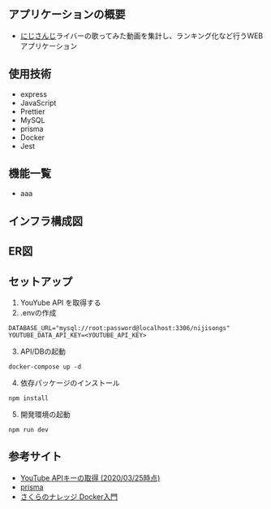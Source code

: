 ## アプリケーションの概要
- [にじさんじ](https://www.nijisanji.jp/members)ライバーの歌ってみた動画を集計し、ランキング化など行うWEBアプリケーション
## 使用技術
- express
- JavaScript
- Prettier
- MySQL
- prisma
- Docker
- Jest
## 機能一覧
- aaa
## インフラ構成図
## ER図
## セットアップ
1. YouYube API を取得する
2. .envの作成
```
DATABASE_URL="mysql://root:password@localhost:3306/nijisongs"
YOUTUBE_DATA_API_KEY=<YOUTUBE_API_KEY>
```
3. API/DBの起動
```
docker-compose up -d
```
4. 依存パッケージのインストール
```
npm install
```
5. 開発環境の起動
```
npm run dev
```
## 参考サイト
- [YouTube APIキーの取得 (2020/03/25時点)](https://qiita.com/iroiro_bot/items/1016a6a439dfb8d21eca)
- [prisma](https://www.prisma.io/)
- [さくらのナレッジ Docker入門](https://knowledge.sakura.ad.jp/13265/)
